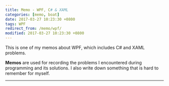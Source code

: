 ```yaml
---
title: Memo - WPF, C# & XAML
categories: [memo, boat]
date: 2017-03-27 10:23:30 +0800
tags: WPF
redirect_from: /memo/wpf/
modified: 2017-03-27 10:23:30 +0800
---
```


This is one of my memos about WPF, which includes C# and XAML problems. 

**Memos** are used for recording the problems I encountered during programming and its solutions. I also write down something that is hard to remember for myself.

<!--shoreline-->
---
